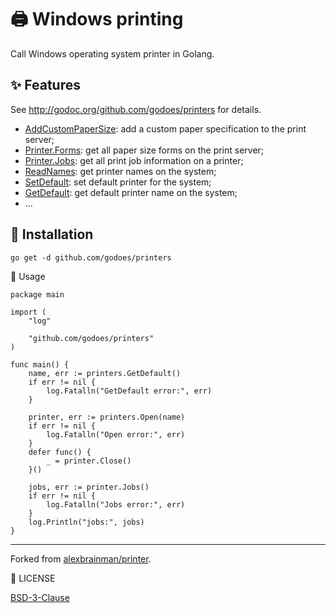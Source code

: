 # 🖨 Windows printing

Call Windows operating system printer in Golang.

## ✨ Features

See <http://godoc.org/github.com/godoes/printers> for details.

- [AddCustomPaperSize](https://pkg.go.dev/github.com/godoes/printers#AddCustomPaperSize): add a custom paper specification to the print server;
- [Printer.Forms](https://pkg.go.dev/github.com/godoes/printers#Printer.Forms): get all paper size forms on the print server;
- [Printer.Jobs](https://pkg.go.dev/github.com/godoes/printers#Printer.Jobs): get all print job information on a printer;
- [ReadNames](https://pkg.go.dev/github.com/godoes/printers#ReadNames): get printer names on the system;
- [SetDefault](https://pkg.go.dev/github.com/godoes/printers#SetDefault): set default printer for the system;
- [GetDefault](https://pkg.go.dev/github.com/godoes/printers#GetDefault): get default printer name on the system;
- ...

## 🔰 Installation

```shell
go get -d github.com/godoes/printers
```

📝 Usage

```cgo
package main

import (
    "log"

    "github.com/godoes/printers"
)

func main() {
    name, err := printers.GetDefault()
    if err != nil {
        log.Fatalln("GetDefault error:", err)
    }

    printer, err := printers.Open(name)
    if err != nil {
        log.Fatalln("Open error:", err)
    }
    defer func() {
        _ = printer.Close()
    }()

    jobs, err := printer.Jobs()
    if err != nil {
        log.Fatalln("Jobs error:", err)
    }
    log.Println("jobs:", jobs)
}
```

---

Forked from [alexbrainman/printer](https://github.com/alexbrainman/printer).

📃 LICENSE

[BSD-3-Clause](./LICENSE)

